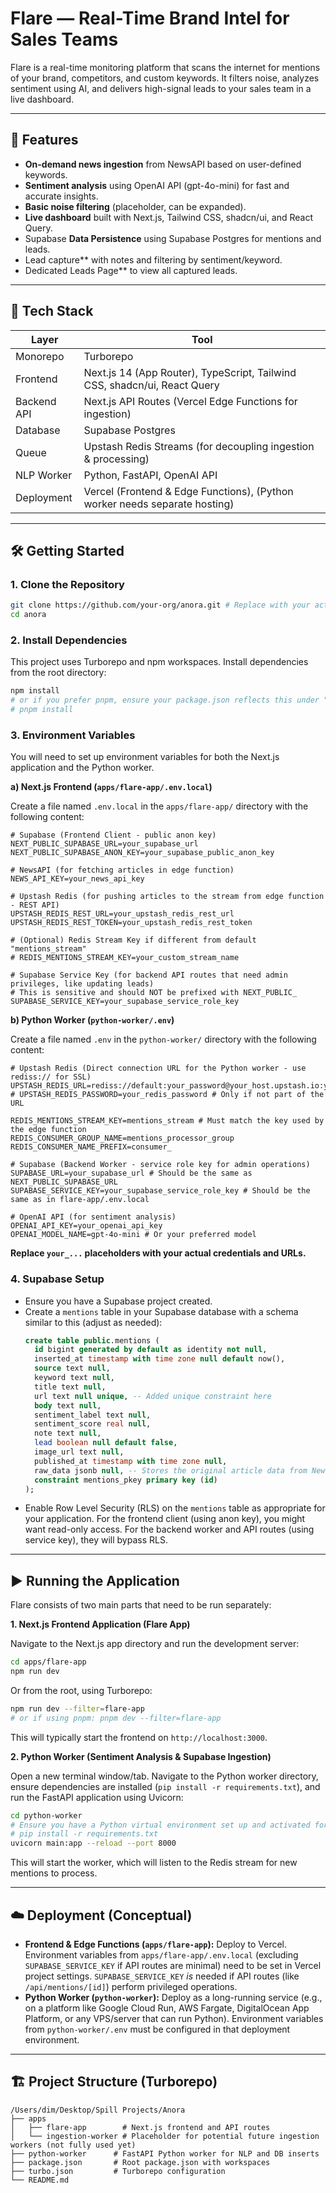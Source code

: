 # Flare — Real-Time Brand Intel for Sales Teams

Flare is a real-time monitoring platform that scans the internet for mentions of your brand, competitors, and custom keywords. It filters noise, analyzes sentiment using AI, and delivers high-signal leads to your sales team in a live dashboard.

---

## 🚀 Features

- **On-demand news ingestion** from NewsAPI based on user-defined keywords.
- **Sentiment analysis** using OpenAI API (gpt-4o-mini) for fast and accurate insights.
- **Basic noise filtering** (placeholder, can be expanded).
- **Live dashboard** built with Next.js, Tailwind CSS, shadcn/ui, and React Query.
- Supabase **Data Persistence** using Supabase Postgres for mentions and leads.
- Lead capture** with notes and filtering by sentiment/keyword.
- Dedicated Leads Page** to view all captured leads.

---

## 🧱 Tech Stack

| Layer         | Tool                                                       |
|---------------|------------------------------------------------------------|
| Monorepo      | Turborepo                                                  |
| Frontend      | Next.js 14 (App Router), TypeScript, Tailwind CSS, shadcn/ui, React Query |
| Backend API   | Next.js API Routes (Vercel Edge Functions for ingestion)     |
| Database      | Supabase Postgres                                          |
| Queue         | Upstash Redis Streams (for decoupling ingestion & processing) |
| NLP Worker    | Python, FastAPI, OpenAI API                                |
| Deployment    | Vercel (Frontend & Edge Functions), (Python worker needs separate hosting) |

---

## 🛠️ Getting Started

### 1. Clone the Repository

```bash
git clone https://github.com/your-org/anora.git # Replace with your actual repo URL
cd anora
```

### 2. Install Dependencies

This project uses Turborepo and npm workspaces. Install dependencies from the root directory:

```bash
npm install 
# or if you prefer pnpm, ensure your package.json reflects this under "packageManager"
# pnpm install 
```

### 3. Environment Variables

You will need to set up environment variables for both the Next.js application and the Python worker.

**a) Next.js Frontend (`apps/flare-app/.env.local`)**

Create a file named `.env.local` in the `apps/flare-app/` directory with the following content:

```env
# Supabase (Frontend Client - public anon key)
NEXT_PUBLIC_SUPABASE_URL=your_supabase_url
NEXT_PUBLIC_SUPABASE_ANON_KEY=your_supabase_public_anon_key

# NewsAPI (for fetching articles in edge function)
NEWS_API_KEY=your_news_api_key

# Upstash Redis (for pushing articles to the stream from edge function - REST API)
UPSTASH_REDIS_REST_URL=your_upstash_redis_rest_url
UPSTASH_REDIS_REST_TOKEN=your_upstash_redis_rest_token

# (Optional) Redis Stream Key if different from default "mentions_stream"
# REDIS_MENTIONS_STREAM_KEY=your_custom_stream_name 

# Supabase Service Key (for backend API routes that need admin privileges, like updating leads)
# This is sensitive and should NOT be prefixed with NEXT_PUBLIC_
SUPABASE_SERVICE_KEY=your_supabase_service_role_key 
```

**b) Python Worker (`python-worker/.env`)**

Create a file named `.env` in the `python-worker/` directory with the following content:

```env
# Upstash Redis (Direct connection URL for the Python worker - use rediss:// for SSL)
UPSTASH_REDIS_URL=rediss://default:your_password@your_host.upstash.io:your_port
# UPSTASH_REDIS_PASSWORD=your_redis_password # Only if not part of the URL

REDIS_MENTIONS_STREAM_KEY=mentions_stream # Must match the key used by the edge function
REDIS_CONSUMER_GROUP_NAME=mentions_processor_group
REDIS_CONSUMER_NAME_PREFIX=consumer_

# Supabase (Backend Worker - service role key for admin operations)
SUPABASE_URL=your_supabase_url # Should be the same as NEXT_PUBLIC_SUPABASE_URL
SUPABASE_SERVICE_KEY=your_supabase_service_role_key # Should be the same as in flare-app/.env.local

# OpenAI API (for sentiment analysis)
OPENAI_API_KEY=your_openai_api_key
OPENAI_MODEL_NAME=gpt-4o-mini # Or your preferred model
```

**Replace `your_...` placeholders with your actual credentials and URLs.**

### 4. Supabase Setup

- Ensure you have a Supabase project created.
- Create a `mentions` table in your Supabase database with a schema similar to this (adjust as needed):
  ```sql
  create table public.mentions (
    id bigint generated by default as identity not null,
    inserted_at timestamp with time zone null default now(),
    source text null,
    keyword text null,
    title text null,
    url text null unique, -- Added unique constraint here
    body text null,
    sentiment_label text null,
    sentiment_score real null,
    note text null,
    lead boolean null default false,
    image_url text null,
    published_at timestamp with time zone null,
    raw_data jsonb null, -- Stores the original article data from NewsAPI
    constraint mentions_pkey primary key (id)
  );
  ```
- Enable Row Level Security (RLS) on the `mentions` table as appropriate for your application. For the frontend client (using anon key), you might want read-only access. For the backend worker and API routes (using service key), they will bypass RLS.

---

## ▶️ Running the Application

Flare consists of two main parts that need to be run separately:

**1. Next.js Frontend Application (Flare App)**

Navigate to the Next.js app directory and run the development server:

```bash
cd apps/flare-app
npm run dev
```
Or from the root, using Turborepo:
```bash
npm run dev --filter=flare-app
# or if using pnpm: pnpm dev --filter=flare-app
```
This will typically start the frontend on `http://localhost:3000`.

**2. Python Worker (Sentiment Analysis & Supabase Ingestion)**

Open a new terminal window/tab. Navigate to the Python worker directory, ensure dependencies are installed (`pip install -r requirements.txt`), and run the FastAPI application using Uvicorn:

```bash
cd python-worker
# Ensure you have a Python virtual environment set up and activated for this worker for best results.
# pip install -r requirements.txt
uvicorn main:app --reload --port 8000
```
This will start the worker, which will listen to the Redis stream for new mentions to process.

---

## ☁️ Deployment (Conceptual)

-   **Frontend & Edge Functions (`apps/flare-app`):** Deploy to Vercel. Environment variables from `apps/flare-app/.env.local` (excluding `SUPABASE_SERVICE_KEY` if API routes are minimal) need to be set in Vercel project settings. `SUPABASE_SERVICE_KEY` *is* needed if API routes (like `/api/mentions/[id]`) perform privileged operations.
-   **Python Worker (`python-worker`):** Deploy as a long-running service (e.g., on a platform like Google Cloud Run, AWS Fargate, DigitalOcean App Platform, or any VPS/server that can run Python). Environment variables from `python-worker/.env` must be configured in that deployment environment.

---

## 🏗️ Project Structure (Turborepo)

```
/Users/dim/Desktop/Spill Projects/Anora 
├── apps
│   ├── flare-app        # Next.js frontend and API routes
│   └── ingestion-worker # Placeholder for potential future ingestion workers (not fully used yet)
├── python-worker      # FastAPI Python worker for NLP and DB inserts
├── package.json       # Root package.json with workspaces
├── turbo.json         # Turborepo configuration
└── README.md
```

